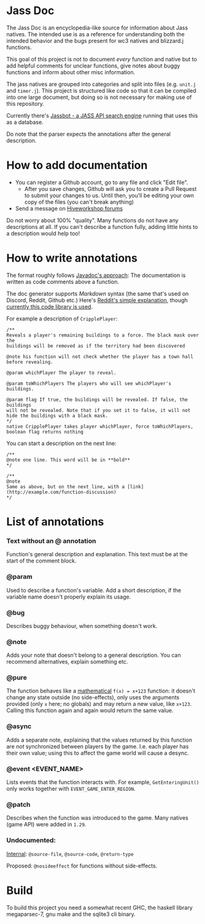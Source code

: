 
# Jass Doc

The Jass Doc is an encyclopedia-like source for information about Jass natives.
The intended use is as a reference for understanding both the intended behavior
and the bugs present for wc3 natives and blizzard.j functions.

This goal of this project is not to document *every* function and native but
to add helpful comments for unclear functions, give notes about buggy functions
and inform about other misc information.

The jass natives are grouped into categories and split into files (e.g.
`unit.j` and `timer.j`). This project is structured like code so that it can be
compiled into one large document, but doing so is not necessary for making use
of this repository.

Currently there's [Jassbot - a JASS API search engine](https://lep.duckdns.org/app/jassbot/) running that uses this as a database.

Do note that the parser expects the annotations after the general description.

# How to add documentation

- You can register a Github account, go to any file and click "Edit file".
	- After you save changes, Github will ask you to create a Pull Request to submit your changes to us. Until then, you'll be editing your own copy of the files (you can't break anything)
- Send a message on [Hiveworkshop forums](https://www.hiveworkshop.com/threads/jassdoc.275521/)

Do not worry about 100% "quality". Many functions do not have any descriptions at all. If you can't describe a function fully, adding little hints to a description would help too!

# How to write annotations

The format roughly follows [Javadoc's approach](https://www.oracle.com/technical-resources/articles/java/javadoc-tool.html): The documentation is written as code comments above a function.

The doc generator supports *Markdown* syntax (the same that's used on Discord, Reddit, Github etc.) Here's [Reddit's simple explanation](https://old.reddit.com/wiki/markdown), though [currently this code library is used](https://python-markdown.github.io/).

For example a description of `CripplePlayer`:

```
/**
Reveals a player's remaining buildings to a force. The black mask over the
buildings will be removed as if the territory had been discovered

@note his function will not check whether the player has a town hall before revealing.

@param whichPlayer The player to reveal.

@param toWhichPlayers The players who will see whichPlayer's buildings.

@param flag If true, the buildings will be revealed. If false, the buildings
will not be revealed. Note that if you set it to false, it will not hide the buildings with a black mask.
*/
native CripplePlayer takes player whichPlayer, force toWhichPlayers, boolean flag returns nothing
```

You can start a description on the next line:

```
/**
@note one line. This word will be in **bold**
*/
```
```
/**
@note
Same as above, but on the next line, with a [link](http://example.com/function-discussion)
*/
```

# List of annotations

### Text without an @ annotation

Function's general description and explanation. This text must be at the start of the comment block.

### @param <variable Name>

Used to describe a function's variable. Add a short description, if the variable name doesn't properly explain its usage.

### @bug <text>

Describes buggy behaviour, when something doesn't work.

### @note <text>

Adds your note that doesn't belong to a general description. You can recommend alternatives, explain something etc.

### @pure

The function behaves like a [mathematical](https://wiki.haskell.org/Pure) `f(x) = x+123` function: it doesn't change any state outside (no side-effects), only uses the arguments provided (only `x` here; no globals) and may return a new value, like `x+123`. Calling this function again and again would return the same value.

### @async

Adds a separate note, explaining that the values returned by this function are *not* synchronized between players by the game. I.e. each player has their own value; using this to affect the game world will cause a desync.

### @event <EVENT_NAME>

 Lists events that the function interacts with. For example, `GetEnteringUnit()` only works together with `EVENT_GAME_ENTER_REGION`.

### @patch <patch vesion>

Describes when the function was introduced to the game. Many natives (game API) were added in `1.29`.

### Undocumented:

[Internal](https://github.com/lep/jassdoc-browser/blob/6b6799e90bad48a4ceb9a15b2bfe92c5f02a0e15/server.hs#L41): `@source-file`, `@source-code`, `@return-type`

Proposed: `@nosideeffect` for functions without side-effects.

# Build

To build this project you need a somewhat recent GHC,
the haskell library megaparsec-7, gnu make and the sqlite3 cli binary.

